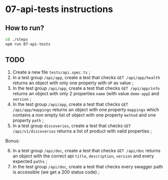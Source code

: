 # 07-api-tests instructions

## How to run?

```Bash
cd ./steps
npm run 07-api-tests
```

## TODO

1. Create a new file `tests/api.spec.ts` ;
2. In a test group `/api/app`, create a test that checks `GET /api/app/health` returns an object with only one property with `UP` as value ;
3. In the test group `/api/app`, create a test that checks `GET /api/app/info` returns an object with only 2 properties `name` (with value `demo-app`) and `version` ;
4. In the test group `/api/app`, create a test that checks `GET /api/app/mappings` returns an object with one property `mappings` which contains a non empty list of object with one property `method` and one property `path` ;
5. In a test group `discoveries`, create a test that checks `GET /api/v1/discoveries` returns a list of product with valid properties ;

Bonus:

6. In a test group `/api/doc`, create a test that checks `GET /api/doc` returns an object with the correct api `title`, `description`, `version` and every expected `paths` ;
7. In the test group `/api/doc`, create a test that checks every swagger path is accessible (we get a 200 status code) ;
